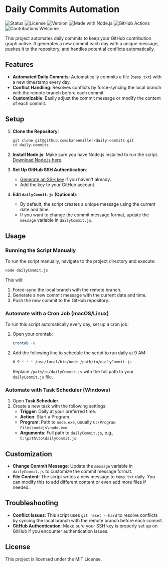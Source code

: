 # Daily Commits Automation

![Status](https://img.shields.io/badge/status-live-brightgreen)
![License](https://img.shields.io/badge/license-MIT-blue)
![Version](https://img.shields.io/badge/version-1.0.0-orange)
![Made with Node.js](https://img.shields.io/badge/Made%20with-Node.js-green)
![GitHub Actions](https://img.shields.io/badge/Automation-Cron%20Job%20%7C%20Task%20Scheduler-lightgrey)
![Contributions Welcome](https://img.shields.io/badge/contributions-welcome-blue)

This project automates daily commits to keep your GitHub contribution graph active. It generates a new commit each day with a unique message, pushes it to the repository, and handles potential conflicts automatically.

## Features

- **Automated Daily Commits**: Automatically commits a file (`temp.txt`) with a new timestamp every day.
- **Conflict Handling**: Resolves conflicts by force-syncing the local branch with the remote branch before each commit.
- **Customizable**: Easily adjust the commit message or modify the content of each commit.

## Setup

1. **Clone the Repository**:
   ```bash
   git clone git@github.com:kaneAmiller/daily-commits.git
   cd daily-commits
   ```

2. **Install Node.js**: Make sure you have Node.js installed to run the script. [Download Node.js here](https://nodejs.org/).

3. **Set Up GitHub SSH Authentication**:
   - [Generate an SSH key](https://docs.github.com/en/github/authenticating-to-github/connecting-to-github-with-ssh) if you haven't already.
   - Add the key to your GitHub account.

4. **Edit `dailyCommit.js` (Optional)**:
   - By default, the script creates a unique message using the current date and time.
   - If you want to change the commit message format, update the `message` variable in `dailyCommit.js`.

## Usage

### Running the Script Manually

To run the script manually, navigate to the project directory and execute:

```bash
node dailyCommit.js
```

This will:
1. Force-sync the local branch with the remote branch.
2. Generate a new commit message with the current date and time.
3. Push the new commit to the GitHub repository.

### Automate with a Cron Job (macOS/Linux)

To run this script automatically every day, set up a cron job:

1. Open your crontab:
   ```bash
   crontab -e
   ```

2. Add the following line to schedule the script to run daily at 9 AM:
   ```bash
   0 9 * * * /usr/local/bin/node /path/to/dailyCommit.js
   ```

   Replace `/path/to/dailyCommit.js` with the full path to your `dailyCommit.js` file.

### Automate with Task Scheduler (Windows)

1. Open **Task Scheduler**.
2. Create a new task with the following settings:
   - **Trigger**: Daily at your preferred time.
   - **Action**: Start a Program.
   - **Program**: Path to `node.exe`, usually `C:\Program Files\nodejs\node.exe`.
   - **Arguments**: Full path to `dailyCommit.js`, e.g., `C:\path\to\dailyCommit.js`.

## Customization

- **Change Commit Message**: Update the `message` variable in `dailyCommit.js` to customize the commit message format.
- **File Content**: The script writes a new message to `temp.txt` daily. You can modify this to add different content or even add more files if needed.

## Troubleshooting

- **Conflict Issues**: This script uses `git reset --hard` to resolve conflicts by syncing the local branch with the remote branch before each commit.
- **GitHub Authentication**: Make sure your SSH key is properly set up on GitHub if you encounter authentication issues.

## License

This project is licensed under the MIT License.
